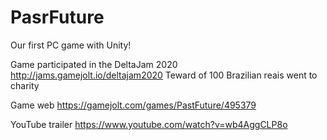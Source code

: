 # PasrFuture
Our first PC game with Unity!

Game participated in the DeltaJam 2020
http://jams.gamejolt.io/deltajam2020
Teward of 100 Brazilian reais went to charity

Game web
https://gamejolt.com/games/PastFuture/495379

YouTube trailer
https://www.youtube.com/watch?v=wb4AggCLP8o
